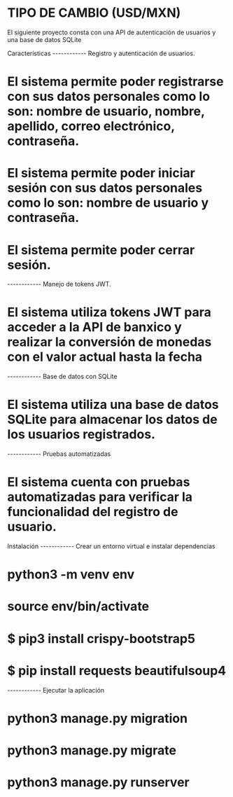 # TIPO DE CAMBIO (USD/MXN)

El siguiente proyecto consta con una API de autenticación de usuarios y una base de datos SQLite

Características
------------ Registro y autenticación de usuarios.
# El sistema permite poder registrarse con sus datos personales como lo son: nombre de usuario, nombre, apellido, correo electrónico, contraseña.
# El sistema permite poder iniciar sesión con sus datos personales como lo son: nombre de usuario y contraseña.
# El sistema permite poder cerrar sesión.

------------ Manejo de tokens JWT.
# El sistema utiliza tokens JWT para acceder a la API de banxico y realizar la conversión de monedas con el valor actual hasta la fecha

------------ Base de datos con SQLite
# El sistema utiliza una base de datos SQLite para almacenar los datos de los usuarios registrados.

------------ Pruebas automatizadas
# El sistema cuenta con pruebas automatizadas para verificar la funcionalidad del registro de usuario.

Instalación
------------ Crear un entorno virtual e instalar dependencias

# python3 -m venv env

# source env/bin/activate

# $ pip3 install crispy-bootstrap5

# $ pip install requests beautifulsoup4

------------ Ejecutar la aplicación

# python3 manage.py migration
# python3 manage.py migrate
# python3 manage.py runserver
